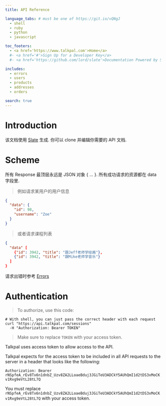 ```yaml
---
title: API Reference

language_tabs: # must be one of https://git.io/vQNgJ
  - shell
  - ruby
  - python
  - javascript

toc_footers:
  - <a href='https://www.talkpal.com'>Home</a>
  #- <a href='#'>Sign Up for a Developer Key</a>
  #- <a href='https://github.com/lord/slate'>Documentation Powered by Slate</a>

includes:
  - errors
  - users
  - products
  - addresses
  - orders

search: true
---
```


# Introduction

该文档使用 [Slate](https://github.com/Talkpal/slate) 生成. 你可以 clone 并编辑你需要的 API 文档.

# Scheme
所有 Response 最顶层永远是 JSON 对象 { ... }.
所有成功请求的资源都在 data 字段里.
> 例如请求某用户的用户信息

```json
{
  "data": {
    "id": 98,
    "username": "Zoe"
  }
}
```

> 或者请求课程列表

```json
{
  "data" [
    {"id": 3942, "title": "跟Jeff老师学绘画"},
    {"id": 3942, "title": "跟Mike老师学音乐"}
  ]
}
```

请求出错时参考 [Errors](#errors)

# Authentication

> To authorize, use this code:

```shell
# With shell, you can just pass the correct header with each request
curl "https://api.talkpal.com/sessions"
  -H "Authorization: Bearer TOKEN"
```

> Make sure to replace `TOKEN` with your access token.

Talkpal uses access token to allow access to the API. 

Talkpal expects for the access token to be included in all API requests to the server in a header that looks like the following:

`Authorization: Bearer rNSpfeA_rEv8Tx6n1dnbZ_Uzv8ZA2LLoaeBduj3JGiTeU3ADCkY5AUhQmI1d2tDS3xMoCKv1Rxg9eVtL28tL7Q`

<aside class="notice">
You must replace <code>rNSpfeA_rEv8Tx6n1dnbZ_Uzv8ZA2LLoaeBduj3JGiTeU3ADCkY5AUhQmI1d2tDS3xMoCKv1Rxg9eVtL28tL7Q</code> with your access token.
</aside>

